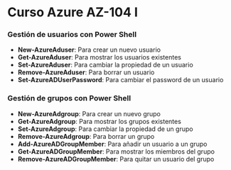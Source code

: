 # Curso Azure AZ-104 I

### Gestión de usuarios con Power Shell

* **New-AzureAduser**: Para crear un nuevo usuario
* **Get-AzureAduser**: Para mostrar los usuarios existentes
* **Set-AzureAduser**: Para cambiar la propiedad de un usuario
* **Remove-AzureAduser**: Para borrar un usuario
* **Set-AzureADUserPassword**: Para cambiar el password de un usuario

### Gestión de grupos con Power Shell

* **New-AzureAdgroup**: Para crear un nuevo grupo
* **Get-AzureAdgroup**: Para mostrar los grupos existentes
* **Set-AzureAdgroup**: Para cambiar la propiedad de un grupo
* **Remove-AzureAdgroup**: Para borrar un grupo
* **Add-AzureADGroupMember**: Para añadir un usuario a un grupo
* **Get-AzureADGroupMember**: Para mostrar los miembros del grupo
* **Remove-AzureADGroupMember**: Para quitar un usuario del grupo

